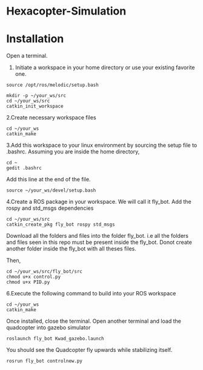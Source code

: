 
# Hexacopter-Simulation
# Installation #


Open a terminal.
1. Initiate a workspace in your home directory or use your existing favorite one.
```
source /opt/ros/melodic/setup.bash 

mkdir -p ~/your_ws/src
cd ~/your_ws/src
catkin_init_workspace
```

2.Create necessary workspace files
```
cd ~/your_ws
catkin_make
```

3.Add this workspace to your linux environment by sourcing the setup file to .bashrc. Assuming you are inside the home directory, 
```
cd ~
gedit .bashrc
```
Add this line at the end of the file.
```
source ~/your_ws/devel/setup.bash
```

4.Create a ROS package in your workspace. We will call it fly_bot. Add the rospy and std_msgs dependencies
```
cd ~/your_ws/src
catkin_create_pkg fly_bot rospy std_msgs
```

Download all the folders and files into the folder fly_bot. i.e all the folders and files seen in this repo must be present inside the fly_bot. Donot create another folder inside the fly_bot with all theses files.

Then,
```
cd ~/your_ws/src/fly_bot/src
chmod u+x control.py
chmod u+x PID.py
```

6.Execute the following command to build into your ROS workspace
```
cd ~/your_ws
catkin_make
```

Once installed, close the terminal. Open another terminal and load the quadcopter into gazebo simulator
```
roslaunch fly_bot Kwad_gazebo.launch
```

You should see the Quadcopter fly upwards while stabilizing itself.

```
rosrun fly_bot controlnew.py
```



